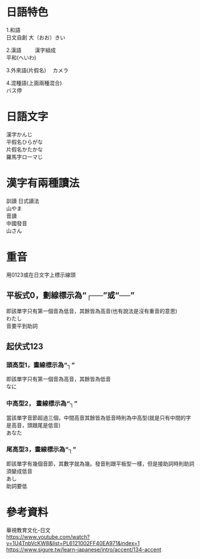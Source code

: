 # 日語特色  
1.和語    
日文自創
大（おお）きい
  
2.漢語  　　
漢字組成  
平和(へいわ)　　
  
3.外來語(片假名)　
カメラ　　
  
4.混種語(上面兩種混合)   
バス停  
  
# 日語文字  
漢字かんじ　　  
平假名ひらがな　　  
片假名かたかな　　  
羅馬字ロ一マじ    

# 漢字有兩種讀法   
訓讀
日式讀法  
山やま  
音讀  
中國發音  
山さん  

# 重音  
用0123或在日文字上標示線頭  

## 平板式0，劃線標示為“┌──”或“──”   
即該單字只有第一個音為低音，其餘皆為高音(也有說法是沒有重音的意思)  
わたし  
音要平到助詞  

## 起伏式123  
### 頭高型1，畫線標示為“┐”  
即該單字只有第一個音為高音，其餘皆為低音  
なに  
### 中高型2， 畫線標示為“┐”   
當該單字音節超過三個，中間高音其餘皆為低音時則為中高型(就是只有中間的字是高音，頭跟尾是低音)   
あなた  
### 尾高型3，畫線標示為“┐”  
即該單字有幾個音節，其數字就為幾。發音則跟平板型一樣，但是接助詞時則助詞須變成低音  
あし  
助詞要低  

# 參考資料  
華視教育文化-日文  
https://www.youtube.com/watch?v=1U4TnbVcKW8&list=PL6121002FF40EA971&index=1    
https://www.sigure.tw/learn-japanese/intro/accent/134-accent  


